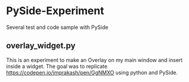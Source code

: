 # PySide-Experiment
Several test and code sample with PySide

## overlay_widget.py

This is an experiment to make an Overlay on my main window and insert inside a widget.
The goal was to replicate https://codepen.io/imprakash/pen/GgNMXO using python and PySide.
